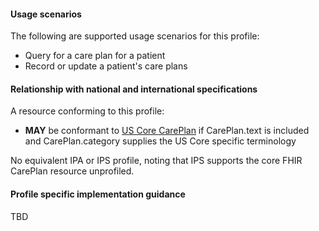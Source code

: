 #### Usage scenarios

The following are supported usage scenarios for this profile:

- Query for a care plan for a patient
- Record or update a patient's care plans


#### Relationship with national and international specifications

A resource conforming to this profile:
- **MAY** be conformant to [US Core CarePlan](http://build.fhir.org/ig/HL7/US-Core/StructureDefinition-us-core-careplan.html) if CarePlan.text is included and CarePlan.category supplies the US Core specific terminology

No equivalent IPA or IPS profile, noting that IPS supports the core FHIR CarePlan resource unprofiled.


#### Profile specific implementation guidance
TBD




